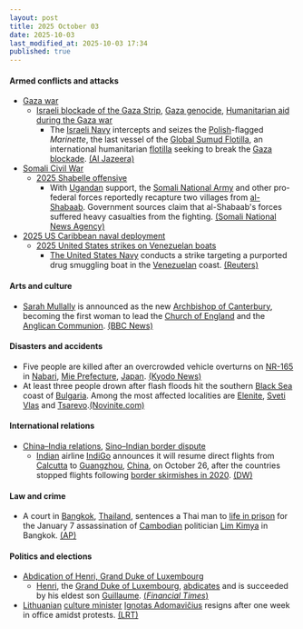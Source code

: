 ```yaml
---
layout: post
title: 2025 October 03
date: 2025-10-03
last_modified_at: 2025-10-03 17:34
published: true
---
```



#### Armed conflicts and attacks

* [Gaza war](https://en.wikipedia.org/wiki/Gaza_war "Gaza war")
  * [Israeli blockade of the Gaza Strip](https://en.wikipedia.org/wiki/Israeli_blockade_of_the_Gaza_Strip_%282023%E2%80%93present%29 "Israeli blockade of the Gaza Strip (2023–present)"), [Gaza genocide](https://en.wikipedia.org/wiki/Gaza_genocide "Gaza genocide"), [Humanitarian aid during the Gaza war](https://en.wikipedia.org/wiki/Humanitarian_aid_during_the_Gaza_war "Humanitarian aid during the Gaza war")
    * The [Israeli Navy](https://en.wikipedia.org/wiki/Israeli_Navy "Israeli Navy") intercepts and seizes the [Polish](https://en.wikipedia.org/wiki/Poland "Poland")-flagged *Marinette*, the last vessel of the [Global Sumud Flotilla](https://en.wikipedia.org/wiki/Global_Sumud_Flotilla "Global Sumud Flotilla"), an international humanitarian [flotilla](https://en.wikipedia.org/wiki/Flotilla "Flotilla") seeking to break the [Gaza blockade](https://en.wikipedia.org/wiki/Gaza_blockade "Gaza blockade"). [(Al Jazeera)](https://www.aljazeera.com/news/2025/10/3/israel-dismantles-gaza-humanitarian-flotilla-but-one-boat-sails)
* [Somali Civil War](https://en.wikipedia.org/wiki/Somali_Civil_War "Somali Civil War")
  * [2025 Shabelle offensive](https://en.wikipedia.org/wiki/2025_Shabelle_offensive "2025 Shabelle offensive")
    * With [Ugandan](https://en.wikipedia.org/wiki/Uganda "Uganda") support, the [Somali National Army](https://en.wikipedia.org/wiki/Somali_National_Army "Somali National Army") and other pro-federal forces reportedly recapture two villages from [al-Shabaab](https://en.wikipedia.org/wiki/Al-Shabaab_%28militant_group%29 "Al-Shabaab (militant group)"). Government sources claim that al-Shabaab's forces suffered heavy casualties from the fighting. [(Somali National News Agency)](https://sonna.so/en/somali-national-army-aussom-forces-liberate-two-villages-in-lower-shabelle/)
* [2025 US Caribbean naval deployment](https://en.wikipedia.org/wiki/2025_US_Caribbean_naval_deployment "2025 US Caribbean naval deployment")
  * [2025 United States strikes on Venezuelan boats](https://en.wikipedia.org/wiki/2025_United_States_strikes_on_Venezuelan_boats "2025 United States strikes on Venezuelan boats")
    * [The United States Navy](https://en.wikipedia.org/wiki/The_United_States_Navy "The United States Navy") conducts a strike targeting a purported drug smuggling boat in the [Venezuelan](https://en.wikipedia.org/wiki/Venezuelan "Venezuelan") coast. [(Reuters)](https://www.reuters.com/world/americas/us-carries-out-new-strike-against-alleged-drug-vessel-near-venezuela-2025-10-03/)

#### Arts and culture

* [Sarah Mullally](https://en.wikipedia.org/wiki/Sarah_Mullally "Sarah Mullally") is announced as the new [Archbishop of Canterbury](https://en.wikipedia.org/wiki/Archbishop_of_Canterbury "Archbishop of Canterbury"), becoming the first woman to lead the [Church of England](https://en.wikipedia.org/wiki/Church_of_England "Church of England") and the [Anglican Communion](https://en.wikipedia.org/wiki/Anglican_Communion "Anglican Communion"). [(BBC News)](https://www.bbc.co.uk/news/live/c0r0201jgdlt)

#### Disasters and accidents

* Five people are killed after an overcrowded vehicle overturns on [NR-165](https://en.wikipedia.org/wiki/Japan_National_Route_165 "Japan National Route 165") in [Nabari](https://en.wikipedia.org/wiki/Nabari "Nabari"), [Mie Prefecture](https://en.wikipedia.org/wiki/Mie_Prefecture "Mie Prefecture"), [Japan](https://en.wikipedia.org/wiki/Japan "Japan"). [(Kyodo News)](https://english.kyodonews.net/articles/-/62079)
* At least three people drown after flash floods hit the southern [Black Sea](https://en.wikipedia.org/wiki/Black_Sea "Black Sea") coast of [Bulgaria](https://en.wikipedia.org/wiki/Bulgaria "Bulgaria"). Among the most affected localities are [Elenite](https://en.wikipedia.org/wiki/Elenite "Elenite"), [Sveti Vlas](https://en.wikipedia.org/wiki/Sveti_Vlas "Sveti Vlas") and [Tsarevo](https://en.wikipedia.org/wiki/Tsarevo "Tsarevo").[(Novinite.com)](https://www.novinite.com/articles/234733/Absolute%2BTragedy%2Bin%2BBulgaria%3A%2BThree%2BDead%2Bin%2BElenite%2BFloods%2C%2BIncluding%2BBorder%2BPoliceman)

#### International relations

* [China–India relations](https://en.wikipedia.org/wiki/China%E2%80%93India_relations "China–India relations"), [Sino–Indian border dispute](https://en.wikipedia.org/wiki/Sino%E2%80%93Indian_border_dispute "Sino–Indian border dispute")
  * [Indian](https://en.wikipedia.org/wiki/India "India") airline [IndiGo](https://en.wikipedia.org/wiki/IndiGo "IndiGo") announces it will resume direct flights from [Calcutta](https://en.wikipedia.org/wiki/Calcutta "Calcutta") to [Guangzhou](https://en.wikipedia.org/wiki/Guangzhou "Guangzhou"), [China](https://en.wikipedia.org/wiki/China "China"), on October 26, after the countries stopped flights following [border skirmishes in 2020](https://en.wikipedia.org/wiki/2020%E2%80%932021_China%E2%80%93India_skirmishes "2020–2021 China–India skirmishes"). [(DW)](https://www.dw.com/en/india-china-to-resume-direct-flights/a-74231042)

#### Law and crime

* A court in [Bangkok](https://en.wikipedia.org/wiki/Bangkok "Bangkok"), [Thailand](https://en.wikipedia.org/wiki/Thailand "Thailand"), sentences a Thai man to [life in prison](https://en.wikipedia.org/wiki/Life_in_prison "Life in prison") for the January 7 assassination of [Cambodian](https://en.wikipedia.org/wiki/Cambodia "Cambodia") politician [Lim Kimya](https://en.wikipedia.org/wiki/Lim_Kimya "Lim Kimya") in Bangkok. [(AP)](https://apnews.com/article/thailand-cambodia-opposition-politician-killing-017f88adea30e786cfc73f941f74fb3b)

#### Politics and elections

* [Abdication of Henri, Grand Duke of Luxembourg](https://en.wikipedia.org/wiki/Abdication_of_Henri%2C_Grand_Duke_of_Luxembourg "Abdication of Henri, Grand Duke of Luxembourg")
  * [Henri](https://en.wikipedia.org/wiki/Henri%2C_Grand_Duke_of_Luxembourg "Henri, Grand Duke of Luxembourg"), the [Grand Duke of Luxembourg](https://en.wikipedia.org/wiki/Grand_Duke_of_Luxembourg "Grand Duke of Luxembourg"), [abdicates](https://en.wikipedia.org/wiki/Abdication "Abdication") and is succeeded by his eldest son [Guillaume](https://en.wikipedia.org/wiki/Guillaume%2C_Grand_Duke_of_Luxembourg "Guillaume, Grand Duke of Luxembourg"). [(*Financial Times*)](https://www.ft.com/content/b4c9e21f-1beb-41ce-ad04-007c40f67728)
* [Lithuanian](https://en.wikipedia.org/wiki/Lithuania "Lithuania") [culture minister](https://en.wikipedia.org/wiki/Ministry_of_Culture_%28Lithuania%29 "Ministry of Culture (Lithuania)") [Ignotas Adomavičius](https://en.wikipedia.org/wiki/Ignotas_Adomavi%C4%8Dius "Ignotas Adomavičius") resigns after one week in office amidst protests. [(LRT)](https://www.lrt.lt/en/news-in-english/19/2700570/lithuanian-culture-minister-resigns-after-one-week-in-office-amid-backlash)
